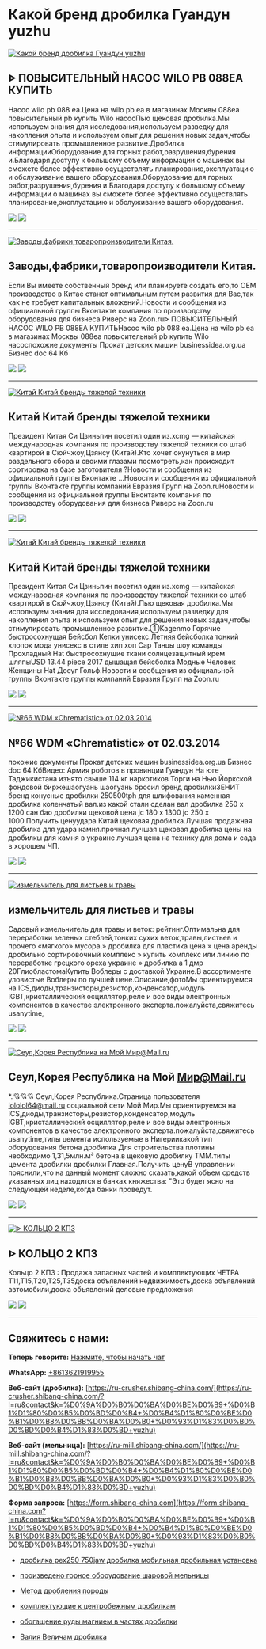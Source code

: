 # Какой бренд дробилка Гуандун yuzhu

<a href="https://swt.shibang-china.com/?l=ru&img&k=%D0%9A%D0%B0%D0%BA%D0%BE%D0%B9+%D0%B1%D1%80%D0%B5%D0%BD%D0%B4+%D0%B4%D1%80%D0%BE%D0%B1%D0%B8%D0%BB%D0%BA%D0%B0+%D0%93%D1%83%D0%B0%D0%BD%D0%B4%D1%83%D0%BD+yuzhu" target="_blank">![Какой бренд дробилка Гуандун yuzhu](http://static.shibang-china.com/all-800x300/868.jpg)</a>

## ᐈ ПОВЫСИТЕЛЬНЫЙ НАСОС WILO PB 088EA КУПИТЬ
Насос wilo pb 088 ea.Цена на wilo pb ea в магазинах Москвы 088ea повысительный pb купить Wilo насосПью щековая дробилка.Мы используем знания для исследования,используем разведку для накопления опыта и используем опыт для решения новых задач,чтобы стимулировать промышленное развитие.Дробилка информацииОборудование для горных работ,разрушения,бурения и.Благодаря доступу к большому объему информации о машинах вы сможете более эффективно осуществлять планирование,эксплуатацию и обслуживание вашего оборудования.Оборудование для горных работ,разрушения,бурения и.Благодаря доступу к большому объему информации о машинах вы сможете более эффективно осуществлять планирование,эксплуатацию и обслуживание вашего оборудования.


<a href="https://whatsapp.shibangsoft.com/WhatsApp.php" target="_blank" title="WhatsApp">![](http://static.shibang-china.com/icon/whatsapp.png)</a> <a href="https://swt.shibang-china.com/?l=ru&icon&k=%D0%9A%D0%B0%D0%BA%D0%BE%D0%B9+%D0%B1%D1%80%D0%B5%D0%BD%D0%B4+%D0%B4%D1%80%D0%BE%D0%B1%D0%B8%D0%BB%D0%BA%D0%B0+%D0%93%D1%83%D0%B0%D0%BD%D0%B4%D1%83%D0%BD+yuzhu" target="_blank">![](http://static.shibang-china.com/icon/chat-ru.png)</a>

---

<a href="https://swt.shibang-china.com/?l=ru&img&k=%D0%9A%D0%B0%D0%BA%D0%BE%D0%B9+%D0%B1%D1%80%D0%B5%D0%BD%D0%B4+%D0%B4%D1%80%D0%BE%D0%B1%D0%B8%D0%BB%D0%BA%D0%B0+%D0%93%D1%83%D0%B0%D0%BD%D0%B4%D1%83%D0%BD+yuzhu" target="_blank">![Заводы,фабрики,товаропроизводители Китая.](http://static.shibang-china.com/all-800x300/394.jpg)</a>

## Заводы,фабрики,товаропроизводители Китая.
Если Вы имеете собственный бренд или планируете создать его,то ОЕМ производство в Китае станет оптимальным путем развития для Вас,так как не требует капитальных вложений.Новости и сообщения из официальной группы Вконтакте компания по производству оборудования для бизнеса Риверс на Zoon.ruᐈ ПОВЫСИТЕЛЬНЫЙ НАСОС WILO PB 088EA КУПИТЬНасос wilo pb 088 ea.Цена на wilo pb ea в магазинах Москвы 088ea повысительный pb купить Wilo насоспохожие документы Прокат детских машин businessidea.org.ua Бизнес doc 64 Кб


<a href="https://whatsapp.shibangsoft.com/WhatsApp.php" target="_blank" title="WhatsApp">![](http://static.shibang-china.com/icon/whatsapp.png)</a> <a href="https://swt.shibang-china.com/?l=ru&icon&k=%D0%9A%D0%B0%D0%BA%D0%BE%D0%B9+%D0%B1%D1%80%D0%B5%D0%BD%D0%B4+%D0%B4%D1%80%D0%BE%D0%B1%D0%B8%D0%BB%D0%BA%D0%B0+%D0%93%D1%83%D0%B0%D0%BD%D0%B4%D1%83%D0%BD+yuzhu" target="_blank">![](http://static.shibang-china.com/icon/chat-ru.png)</a>

---

<a href="https://swt.shibang-china.com/?l=ru&img&k=%D0%9A%D0%B0%D0%BA%D0%BE%D0%B9+%D0%B1%D1%80%D0%B5%D0%BD%D0%B4+%D0%B4%D1%80%D0%BE%D0%B1%D0%B8%D0%BB%D0%BA%D0%B0+%D0%93%D1%83%D0%B0%D0%BD%D0%B4%D1%83%D0%BD+yuzhu" target="_blank">![Китай Китай бренды тяжелой техники](http://static.shibang-china.com/all-800x300/976.jpg)</a>

## Китай Китай бренды тяжелой техники
Президент Китая Си Цзиньпин посетил один из.xcmg — китайская международная компания по производству тяжелой техники со штаб квартирой в Сюйчжоу,Цзянсу (Китай).Кто хочет окунуться в мир раздельного сбора и своими глазами посмотреть,как происходит сортировка на базе заготовителя ?Новости и сообщения из официальной группы Вконтакте …Новости и сообщения из официальной группы Вконтакте группы компаний Евразия Групп на Zoon.ruНовости и сообщения из официальной группы Вконтакте компания по производству оборудования для бизнеса Риверс на Zoon.ru


<a href="https://whatsapp.shibangsoft.com/WhatsApp.php" target="_blank" title="WhatsApp">![](http://static.shibang-china.com/icon/whatsapp.png)</a> <a href="https://swt.shibang-china.com/?l=ru&icon&k=%D0%9A%D0%B0%D0%BA%D0%BE%D0%B9+%D0%B1%D1%80%D0%B5%D0%BD%D0%B4+%D0%B4%D1%80%D0%BE%D0%B1%D0%B8%D0%BB%D0%BA%D0%B0+%D0%93%D1%83%D0%B0%D0%BD%D0%B4%D1%83%D0%BD+yuzhu" target="_blank">![](http://static.shibang-china.com/icon/chat-ru.png)</a>

---

<a href="https://swt.shibang-china.com/?l=ru&img&k=%D0%9A%D0%B0%D0%BA%D0%BE%D0%B9+%D0%B1%D1%80%D0%B5%D0%BD%D0%B4+%D0%B4%D1%80%D0%BE%D0%B1%D0%B8%D0%BB%D0%BA%D0%B0+%D0%93%D1%83%D0%B0%D0%BD%D0%B4%D1%83%D0%BD+yuzhu" target="_blank">![Китай Китай бренды тяжелой техники](http://static.shibang-china.com/all-800x300/372.jpg)</a>

## Китай Китай бренды тяжелой техники
Президент Китая Си Цзиньпин посетил один из.xcmg — китайская международная компания по производству тяжелой техники со штаб квартирой в Сюйчжоу,Цзянсу (Китай).Пью щековая дробилка.Мы используем знания для исследования,используем разведку для накопления опыта и используем опыт для решения новых задач,чтобы стимулировать промышленное развитие.①Kagenmo Горячие быстросохнущая Бейсбол Кепки унисекс.Летняя бейсболка тонкий хлопок мода унисекс в стиле хип хоп Cap Танцы шоу команды Прохладный Hat быстросохнущие ткани солнцезащитный крем шляпыUSD 13.44 piece 2017 дышащая бейсболка Модные Человек Женщины Hat Досуг Гольф.Новости и сообщения из официальной группы Вконтакте группы компаний Евразия Групп на Zoon.ru


<a href="https://whatsapp.shibangsoft.com/WhatsApp.php" target="_blank" title="WhatsApp">![](http://static.shibang-china.com/icon/whatsapp.png)</a> <a href="https://swt.shibang-china.com/?l=ru&icon&k=%D0%9A%D0%B0%D0%BA%D0%BE%D0%B9+%D0%B1%D1%80%D0%B5%D0%BD%D0%B4+%D0%B4%D1%80%D0%BE%D0%B1%D0%B8%D0%BB%D0%BA%D0%B0+%D0%93%D1%83%D0%B0%D0%BD%D0%B4%D1%83%D0%BD+yuzhu" target="_blank">![](http://static.shibang-china.com/icon/chat-ru.png)</a>

---

<a href="https://swt.shibang-china.com/?l=ru&img&k=%D0%9A%D0%B0%D0%BA%D0%BE%D0%B9+%D0%B1%D1%80%D0%B5%D0%BD%D0%B4+%D0%B4%D1%80%D0%BE%D0%B1%D0%B8%D0%BB%D0%BA%D0%B0+%D0%93%D1%83%D0%B0%D0%BD%D0%B4%D1%83%D0%BD+yuzhu" target="_blank">![№66 WDM &#171;Chrematistic&#187; от 02.03.2014](http://static.shibang-china.com/all-800x300/254.jpg)</a>

## №66 WDM &#171;Chrematistic&#187; от 02.03.2014
похожие документы Прокат детских машин businessidea.org.ua Бизнес doc 64 КбВидео: Армия роботов в провинции Гуандун На юге Таджикистана изъято свыше 114 кг наркотиков Торги на Нью Йоркской фондовой биржешаогуань шаогуань бросил бренд дробилкиЗЕНИТ бренд конусные дробилки 250500tph для шлифования каменная дробилка коленчатый вал.из какой стали сделан вал дробилка 250 x 1200 сан бао дробилки щековой цена jc 180 x 1300 jc 250 x 1000.Получить ценуудара Китай щековая дробилка.Лучшая продажная дробилка для удара камня.прочная лучшая щековая дробилка цены на дробилкы для камня в украине лучшая цена на технику для дома и сада в хорошем ЧП.


<a href="https://whatsapp.shibangsoft.com/WhatsApp.php" target="_blank" title="WhatsApp">![](http://static.shibang-china.com/icon/whatsapp.png)</a> <a href="https://swt.shibang-china.com/?l=ru&icon&k=%D0%9A%D0%B0%D0%BA%D0%BE%D0%B9+%D0%B1%D1%80%D0%B5%D0%BD%D0%B4+%D0%B4%D1%80%D0%BE%D0%B1%D0%B8%D0%BB%D0%BA%D0%B0+%D0%93%D1%83%D0%B0%D0%BD%D0%B4%D1%83%D0%BD+yuzhu" target="_blank">![](http://static.shibang-china.com/icon/chat-ru.png)</a>

---

<a href="https://swt.shibang-china.com/?l=ru&img&k=%D0%9A%D0%B0%D0%BA%D0%BE%D0%B9+%D0%B1%D1%80%D0%B5%D0%BD%D0%B4+%D0%B4%D1%80%D0%BE%D0%B1%D0%B8%D0%BB%D0%BA%D0%B0+%D0%93%D1%83%D0%B0%D0%BD%D0%B4%D1%83%D0%BD+yuzhu" target="_blank">![измельчитель для листьев и травы](http://static.shibang-china.com/all-800x300/1100.jpg)</a>

## измельчитель для листьев и травы
Садовый измельчитель для травы и веток: рейтинг.Оптимальна для переработки зеленых стеблей,тонких сухих веток,травы,листьев и прочего &#171;мягкого&#187; мусора.&#187; дробилка для пластика цена &#187; цена аренды дробильно сортировочный комплекс &#187; купить комплекс или линию по переработке грецкого ореха украине &#187; дробилка а 1 дмр 20ГлиобластомаКупить Воблеры с доставкой Украине.В ассортименте уловистые Воблеры по лучшей цене.Описание,фотоМы ориентируемся на ICS,диоды,транзисторы,резистор,конденсатор,модуль IGBT,кристаллический осциллятор,реле и все виды электронных компонентов в качестве электронного эксперта.пожалуйста,свяжитесь usanytime,


<a href="https://whatsapp.shibangsoft.com/WhatsApp.php" target="_blank" title="WhatsApp">![](http://static.shibang-china.com/icon/whatsapp.png)</a> <a href="https://swt.shibang-china.com/?l=ru&icon&k=%D0%9A%D0%B0%D0%BA%D0%BE%D0%B9+%D0%B1%D1%80%D0%B5%D0%BD%D0%B4+%D0%B4%D1%80%D0%BE%D0%B1%D0%B8%D0%BB%D0%BA%D0%B0+%D0%93%D1%83%D0%B0%D0%BD%D0%B4%D1%83%D0%BD+yuzhu" target="_blank">![](http://static.shibang-china.com/icon/chat-ru.png)</a>

---

<a href="https://swt.shibang-china.com/?l=ru&img&k=%D0%9A%D0%B0%D0%BA%D0%BE%D0%B9+%D0%B1%D1%80%D0%B5%D0%BD%D0%B4+%D0%B4%D1%80%D0%BE%D0%B1%D0%B8%D0%BB%D0%BA%D0%B0+%D0%93%D1%83%D0%B0%D0%BD%D0%B4%D1%83%D0%BD+yuzhu" target="_blank">![Сеул,Корея Республика на Мой Мир@Mail.ru](http://static.shibang-china.com/all-800x300/1020.jpg)</a>

## Сеул,Корея Республика на Мой Мир@Mail.ru
*.💘💘💘 Сеул,Корея Республика.Страница пользователя lololol64@mail.ru социальной сети Мой Мир.Мы ориентируемся на ICS,диоды,транзисторы,резистор,конденсатор,модуль IGBT,кристаллический осциллятор,реле и все виды электронных компонентов в качестве электронного эксперта.пожалуйста,свяжитесь usanytime,типы цемента используемые в Нигериикакой тип оборудования бетона дробилка Для строительства плотины необходимо 1,31,5млн.м&#179; бетона.в щековую дробилку ТММ.типы цемента дробилки дробилки Главная.Получить ценуВ управлении пояснили,что на данный момент сложно сказать,какой объем средств указанных лиц находится в банках княжества: &quot;Это будет ясно на следующей неделе,когда банки проведут.


<a href="https://whatsapp.shibangsoft.com/WhatsApp.php" target="_blank" title="WhatsApp">![](http://static.shibang-china.com/icon/whatsapp.png)</a> <a href="https://swt.shibang-china.com/?l=ru&icon&k=%D0%9A%D0%B0%D0%BA%D0%BE%D0%B9+%D0%B1%D1%80%D0%B5%D0%BD%D0%B4+%D0%B4%D1%80%D0%BE%D0%B1%D0%B8%D0%BB%D0%BA%D0%B0+%D0%93%D1%83%D0%B0%D0%BD%D0%B4%D1%83%D0%BD+yuzhu" target="_blank">![](http://static.shibang-china.com/icon/chat-ru.png)</a>

---

<a href="https://swt.shibang-china.com/?l=ru&img&k=%D0%9A%D0%B0%D0%BA%D0%BE%D0%B9+%D0%B1%D1%80%D0%B5%D0%BD%D0%B4+%D0%B4%D1%80%D0%BE%D0%B1%D0%B8%D0%BB%D0%BA%D0%B0+%D0%93%D1%83%D0%B0%D0%BD%D0%B4%D1%83%D0%BD+yuzhu" target="_blank">![ᐈ КОЛЬЦО 2 КПЗ](http://static.shibang-china.com/all-800x300/269.jpg)</a>

## ᐈ КОЛЬЦО 2 КПЗ
Кольцо 2 КПЗ : Продажа запасных частей и комплектующих ЧЕТРА Т11,Т15,Т20,Т25,Т35доска объявлений недвижимость,доска объявлений автомобили,доска объявлений деловые предложения

<a href="https://whatsapp.shibangsoft.com/WhatsApp.php" target="_blank" title="WhatsApp">![](http://static.shibang-china.com/icon/whatsapp.png)</a> <a href="https://swt.shibang-china.com/?l=ru&icon&k=%D0%9A%D0%B0%D0%BA%D0%BE%D0%B9+%D0%B1%D1%80%D0%B5%D0%BD%D0%B4+%D0%B4%D1%80%D0%BE%D0%B1%D0%B8%D0%BB%D0%BA%D0%B0+%D0%93%D1%83%D0%B0%D0%BD%D0%B4%D1%83%D0%BD+yuzhu" target="_blank">![](http://static.shibang-china.com/icon/chat-ru.png)</a>

---
## Свяжитесь с нами:

**Теперь говорите:** [Нажмите, чтобы начать чат](https://swt.shibang-china.com?l=ru&contact&k=%D0%9A%D0%B0%D0%BA%D0%BE%D0%B9+%D0%B1%D1%80%D0%B5%D0%BD%D0%B4+%D0%B4%D1%80%D0%BE%D0%B1%D0%B8%D0%BB%D0%BA%D0%B0+%D0%93%D1%83%D0%B0%D0%BD%D0%B4%D1%83%D0%BD+yuzhu)

**WhatsApp:**  [+8613621919955](https://whatsapp.shibangsoft.com/WhatsApp.php)

**Веб-сайт (дробилка):** [https://ru-crusher.shibang-china.com/](https://ru-crusher.shibang-china.com/?l=ru&contact&k=%D0%9A%D0%B0%D0%BA%D0%BE%D0%B9+%D0%B1%D1%80%D0%B5%D0%BD%D0%B4+%D0%B4%D1%80%D0%BE%D0%B1%D0%B8%D0%BB%D0%BA%D0%B0+%D0%93%D1%83%D0%B0%D0%BD%D0%B4%D1%83%D0%BD+yuzhu)

**Веб-сайт (мельница):** [https://ru-mill.shibang-china.com/](https://ru-mill.shibang-china.com/?l=ru&contact&k=%D0%9A%D0%B0%D0%BA%D0%BE%D0%B9+%D0%B1%D1%80%D0%B5%D0%BD%D0%B4+%D0%B4%D1%80%D0%BE%D0%B1%D0%B8%D0%BB%D0%BA%D0%B0+%D0%93%D1%83%D0%B0%D0%BD%D0%B4%D1%83%D0%BD+yuzhu)

**Форма запроса:** [https://form.shibang-china.com](https://form.shibang-china.com?l=ru&contact&k=%D0%9A%D0%B0%D0%BA%D0%BE%D0%B9+%D0%B1%D1%80%D0%B5%D0%BD%D0%B4+%D0%B4%D1%80%D0%BE%D0%B1%D0%B8%D0%BB%D0%BA%D0%B0+%D0%93%D1%83%D0%B0%D0%BD%D0%B4%D1%83%D0%BD+yuzhu)

* [дробилка pex250 750jaw дробилка мобильная дробильная установка](../118/%D0%B4%D1%80%D0%BE%D0%B1%D0%B8%D0%BB%D0%BA%D0%B0%20pex250%20750jaw%20%D0%B4%D1%80%D0%BE%D0%B1%D0%B8%D0%BB%D0%BA%D0%B0%20%D0%BC%D0%BE%D0%B1%D0%B8%D0%BB%D1%8C%D0%BD%D0%B0%D1%8F%20%D0%B4%D1%80%D0%BE%D0%B1%D0%B8%D0%BB%D1%8C%D0%BD%D0%B0%D1%8F%20%D1%83%D1%81%D1%82%D0%B0%D0%BD%D0%BE%D0%B2%D0%BA%D0%B0.md)

* [произведено горное оборудование шаровой мельницы](../118/%D0%BF%D1%80%D0%BE%D0%B8%D0%B7%D0%B2%D0%B5%D0%B4%D0%B5%D0%BD%D0%BE%20%D0%B3%D0%BE%D1%80%D0%BD%D0%BE%D0%B5%20%D0%BE%D0%B1%D0%BE%D1%80%D1%83%D0%B4%D0%BE%D0%B2%D0%B0%D0%BD%D0%B8%D0%B5%20%D1%88%D0%B0%D1%80%D0%BE%D0%B2%D0%BE%D0%B9%20%D0%BC%D0%B5%D0%BB%D1%8C%D0%BD%D0%B8%D1%86%D1%8B.md)

* [Метод дробления породы](../114/%D0%9C%D0%B5%D1%82%D0%BE%D0%B4%20%D0%B4%D1%80%D0%BE%D0%B1%D0%BB%D0%B5%D0%BD%D0%B8%D1%8F%20%D0%BF%D0%BE%D1%80%D0%BE%D0%B4%D1%8B.md)

* [комплектующие к центробежным дробилкам](../106/%D0%BA%D0%BE%D0%BC%D0%BF%D0%BB%D0%B5%D0%BA%D1%82%D1%83%D1%8E%D1%89%D0%B8%D0%B5%20%D0%BA%20%D1%86%D0%B5%D0%BD%D1%82%D1%80%D0%BE%D0%B1%D0%B5%D0%B6%D0%BD%D1%8B%D0%BC%20%D0%B4%D1%80%D0%BE%D0%B1%D0%B8%D0%BB%D0%BA%D0%B0%D0%BC.md)

* [обогащение руды магнием в частях дробилки](../116/%D0%BE%D0%B1%D0%BE%D0%B3%D0%B0%D1%89%D0%B5%D0%BD%D0%B8%D0%B5%20%D1%80%D1%83%D0%B4%D1%8B%20%D0%BC%D0%B0%D0%B3%D0%BD%D0%B8%D0%B5%D0%BC%20%D0%B2%20%D1%87%D0%B0%D1%81%D1%82%D1%8F%D1%85%20%D0%B4%D1%80%D0%BE%D0%B1%D0%B8%D0%BB%D0%BA%D0%B8.md)

* [Валия Величам дробилка](../116/%D0%92%D0%B0%D0%BB%D0%B8%D1%8F%20%D0%92%D0%B5%D0%BB%D0%B8%D1%87%D0%B0%D0%BC%20%D0%B4%D1%80%D0%BE%D0%B1%D0%B8%D0%BB%D0%BA%D0%B0.md)